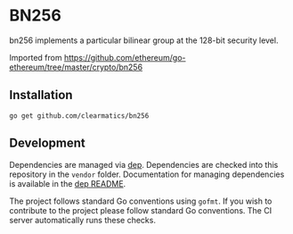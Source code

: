 # BN256

bn256 implements a particular bilinear group at the 128-bit security level. 

Imported from https://github.com/ethereum/go-ethereum/tree/master/crypto/bn256

## Installation

    go get github.com/clearmatics/bn256

## Development

Dependencies are managed via [dep][1]. Dependencies are checked into this repository in the `vendor` folder. Documentation for managing dependencies is available in the [dep README][2].

The project follows standard Go conventions using `gofmt`. If you wish to contribute to the project please follow standard Go conventions. The CI server automatically runs these checks.

[1]: https://github.com/golang/dep
[2]: https://github.com/golang/dep/blob/master/README.md

